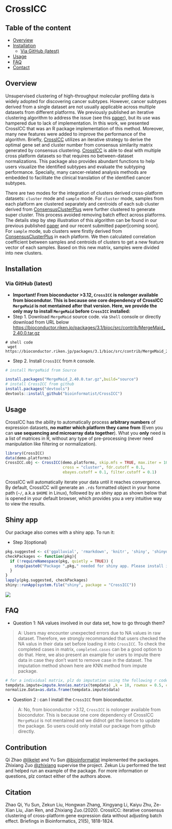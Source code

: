 
<!-- README.md is generated from README.Rmd. Please edit that file -->

# CrossICC

## Table of the content

  - [Overview](#overview)
  - [Installation](#installation)
      - [Via GitHub (latest)](#via-github-latest)
  - [Usage](#usage)
  - [FAQ](#faq)
  - [Contact](#contact)

## Overview

Unsupervised clustering of high-throughput molecular profiling data is
widely adopted for discovering cancer subtypes. However, cancer subtypes
derived from a single dataset are not usually applicable across multiple
datasets from different platforms. We previously published an iterative
clustering algorithm to address the issue (see this
[paper](http://clincancerres.aacrjournals.org/content/21/4/870.long)),
but its use was hampered due to lack of implementation. In this work, we
presented CrossICC that was an R package implementation of this method.
Moreover, many new features were added to improve the performance of the
algorithm. Briefly,
[CrossICC](https://github.com/bioinformatist/CrossICC) utilizes an
iterative strategy to derive the optimal gene set and cluster number
from consensus similarity matrix generated by consensus clustering.
[CrossICC](https://github.com/bioinformatist/CrossICC) is able to deal
with multiple cross platform datasets so that requires no
between-dataset normalizations. This package also provides abundant
functions to help users visualize the identified subtypes and evaluate
the subtyping performance. Specially, many cancer-related analysis
methods are embedded to facilitate the clinical translation of the
identified cancer subtypes.

There are two modes for the integration of clusters derived
cross-platform datasets: `cluster` mode and `sample` mode. For `cluster`
mode, samples from each platform are clustered separately and centroids
of each sub cluster derived from
[ConsensusClusterPlus](https://bioconductor.org/packages/release/bioc/html/ConsensusClusterPlus.htm)
were further clustered to generate super cluster. This process avoided
removing batch effect across platforms. The details step by step
illustration of this algorithm can be found in our previous published
[paper](http://clincancerres.aacrjournals.org/content/early/2014/12/09/1078-0432.ccr-14-2481)
and our recent submitted paper\[coming soon\]. For `sample` mode, sub
clusters were firstly derived from
[ConsensusClusterPlus](https://bioconductor.org/packages/release/bioc/html/ConsensusClusterPlus.htm)
in each platform. We then calculated correlation coefficient between
samples and centroids of clusters to get a new feature vector of each
samples. Based on this new matrix, samples were divided into new
clusters.

## Installation

### Via GitHub (latest)

* **Important! From bioconductor >3.12, `CrossICC` is nolonger available from biocondutor. This is because one core dependency of CrossICC `MergeMaid` is not mentained after that version. Here, we provide the only may to install `MergeMaid` before `CrossICC` installed:**
* Step 1. Download `MergeMaid` source code. via `Shell` console or directly download from URL below 
https://bioconductor.riken.jp/packages/3.1/bioc/src/contrib/MergeMaid_2.40.0.tar.gz
``` shell 
# shell code 
 wget https://bioconductor.riken.jp/packages/3.1/bioc/src/contrib/MergeMaid_2.40.0.tar.gz
```

* Step 2. Install `CrossICC` from `R` console.  
``` r
# install MergeMaid from Source

install.packages("MergeMaid_2.40.0.tar.gz",build="source")
# install CrossICC from github
install.packages("devtools")
devtools::install_github("bioinformatist/CrossICC")
```

## Usage

CrossICC has the ability to automatically process **arbitrary numbers**
of expression datasets, **no matter which platform they came from**
(Even you can **use sequencing and microarray data together**). What you
**only** need is a list of matrices in R, without any type of
pre-processing (never need manipulation like filtering or
normalization).

``` r
library(CrossICC)
data(demo.platforms)
CrossICC.obj <- CrossICC(demo.platforms, skip.mfs = TRUE, max.iter = 100, 
                         cross = "cluster", fdr.cutoff = 0.1, 
                         ebayes.cutoff = 0.1, filter.cutoff = 0.1)
```

CrossICC will automatically iterate your data until it reaches
convergence. By default, CrossICC will generate an `.rds` formatted
object in your home path (`~/`, a.k.a `$HOME` in Linux), followed by an
shiny app as shown below that is opened in your default browser, which
provides you a very intuitive way to view the results.

## Shiny app

Our package also comes with a shiny app. To run
it:
* Step 3(optional)
``` r
pkg.suggested <- c('ggalluvial', 'rmarkdown', 'knitr', 'shiny', 'shinydashboard', 'shinyWidgets', "shinycssloaders", 'DT', 'ggthemes', 'ggplot2', 'pheatmap', 'RColorBrewer', 'tibble')
checkPackages <- function(pkg){
  if (!requireNamespace(pkg, quietly = TRUE)) {
    stop(paste0("Package ",pkg," needed for shiny app. Please install it."), call. = FALSE)
  }
}
lapply(pkg.suggested, checkPackages)
shiny::runApp(system.file("shiny", package = "CrossICC"))
```

![](inst/imgs/readMe_home.jpg)

## FAQ

  - Question 1: NA values involved in our data set, how to go through
    them?

> A: Users may encounter unexpected errors due to NA values in raw
> dataset. Therefore, we strongly recommanded that users checked the NA
> valus in their data set before loading it into `CrossICC`. To check
> the completed cases in matrix, `completed.cases` can be a good option
> to do that. Here, we also present an example for users to impute there
> data in case they don’t want to remove case in the dataset. The
> imputation method shown here are KNN method from impute package.

``` r
# for a individual matrix, plz do imputation using the following r code
tempdata.impute=impute.knn(as.matrix(tempdata) ,k = 10, rowmax = 0.5, colmax = 0.8)
normalize.Data=as.data.frame(tempdata.impute$data)
```

  - Question 2 : can I install the `CrossICC` from bioconductor. 

> A: No, from bioconductor >3.12, `CrossICC` is nolonger available from biocondutor. This is because one core dependency of CrossICC `MergeMaid` is not mentained
> and we didnot get the lisence to update the package. So users could only install our package from github directly.   

## Contribution

Qi Zhao [@likelet](https://github.com/likelet) and Yu Sun
[@bioinformatist](https://github.com/bioinformatist) implemented the
packages. Zhixiang Zuo
[@zhixiang](https://scholar.google.com/citations?user=Ln_bw9AAAAAJ&hl=zh-CN)
supervise the project. Zekun Liu performed the test and helped run an
example of the package. For more information or questions, plz contact
either of the authors above.  

## Citation  

Zhao Qi, Yu Sun, Zekun Liu, Hongwan Zhang, Xingyang Li, Kaiyu Zhu, Ze-Xian Liu, Jian Ren, and Zhixiang Zuo.(2020). CrossICC: iterative consensus clustering of cross-platform gene expression data without adjusting batch effect. Briefings in Bioinformatics, 21(5), 1818-1824.
